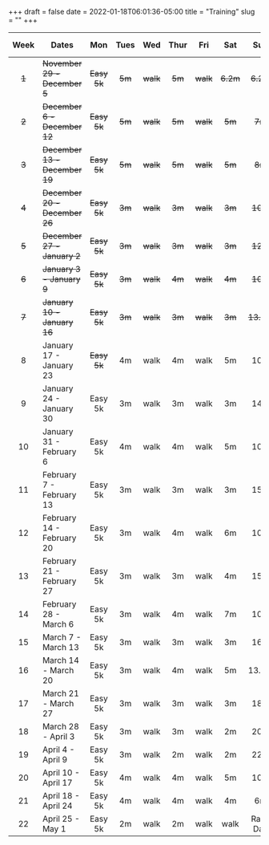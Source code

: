 +++ 
draft = false
date = 2022-01-18T06:01:36-05:00
title = "Training"
slug = "" 
+++

| Week | Dates                        | Mon     | Tues | Wed  | Thur | Fri  | Sat  | Sun      | Total Miles |
|:----:|------------------------------|:-------:|:----:|:----:|:----:|:----:|:----:|:--------:|:-----------:|
| ~~1~~    | ~~November 29 - December  5~~    | ~~Easy 5k~~ |  ~~5m~~  | ~~walk~~ |  ~~5m~~  | ~~walk~~ | ~~6.2m~~ | ~~6.2m~~     |    25.5m    |
| ~~2~~    | ~~December  6 - December 12~~    | ~~Easy 5k~~ |  ~~5m~~  | ~~walk~~ |  ~~5m~~  | ~~walk~~ | ~~5m~~   |  ~~7m~~      |    25.1m    |
| ~~3~~    | ~~December 13 - December 19~~    | ~~Easy 5k~~ |  ~~5m~~  | ~~walk~~ |  ~~5m~~  | ~~walk~~ | ~~5m~~   |  ~~8m~~      |    26.1m    |
| ~~4~~    | ~~December 20 - December 26~~    | ~~Easy 5k~~ |  ~~3m~~  | ~~walk~~ |  ~~3m~~  | ~~walk~~ | ~~3m~~   | ~~10m~~      |    22.1m    |
| ~~5~~    | ~~December 27 - January 2~~      | ~~Easy 5k~~ |  ~~3m~~  | ~~walk~~ |  ~~3m~~  | ~~walk~~ | ~~3m~~   | ~~12m~~      |    24.1m    |
| ~~6~~    | ~~January  3 - January  9~~      | ~~Easy 5k~~ |  ~~3m~~  | ~~walk~~ |  ~~4m~~  | ~~walk~~ | ~~4m~~   | ~~10m~~      |    24.1m    |
| ~~7~~    | ~~January 10 - January 16~~      | ~~Easy 5k~~ |  ~~3m~~  | ~~walk~~ |  ~~3m~~  | ~~walk~~ | ~~3m~~   | ~~13.1m~~    |    25.2m    |
| 8    | January 17 - January 23      | ~~Easy 5k~~ |  4m  | walk |  4m  | walk | 5m   | 10m      |    26.1m    |
| 9    | January 24 - January 30      | Easy 5k |  3m  | walk |  3m  | walk | 3m   | 14m      |    26.1m    |
| 10   | January 31 - February 6      | Easy 5k |  4m  | walk |  4m  | walk | 5m   | 10m      |    26.1m    |
| 11   | February  7 - February 13    | Easy 5k |  3m  | walk |  3m  | walk | 3m   | 15m      |    27.1m    |
| 12   | February 14 - February 20    | Easy 5k |  3m  | walk |  4m  | walk | 6m   | 10m      |    28.1m    |
| 13   | February 21 - February 27    | Easy 5k |  3m  | walk |  3m  | walk | 4m   | 15m      |    28.1m    |
| 14   | February 28 - March 6        | Easy 5k |  3m  | walk |  4m  | walk | 7m   | 10m      |    29.1m    |
| 15   | March  7 - March 13          | Easy 5k |  3m  | walk |  3m  | walk | 3m   | 16m      |    28.1m    |
| 16   | March 14 - March 20          | Easy 5k |  3m  | walk |  4m  | walk | 5m   | 13.1m    |    28.2m    |
| 17   | March 21 - March 27          | Easy 5k |  3m  | walk |  3m  | walk | 3m   | 18m      |    30.1m    |
| 18   | March 28 - April  3          | Easy 5k |  3m  | walk |  3m  | walk | 2m   | 20m      |    31.1m    |
| 19   | April  4 - April  9          | Easy 5k |  3m  | walk |  2m  | walk | 2m   | 22m      |    32.1m    |
| 20   | April 10 - April 17          | Easy 5k |  4m  | walk |  4m  | walk | 5m   | 10m      |    26.1m    |
| 21   | April 18 - April 24          | Easy 5k |  4m  | walk |  4m  | walk | 4m   |  6m      |    21.1m    |
| 22   | April 25 - May 1             | Easy 5k |  2m  | walk |  2m  | walk | walk | Race Day |    33.2m    |